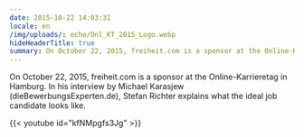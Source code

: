 ```yaml
---
date: 2015-10-22 14:03:31
locale: en
/img/uploads/: echo/Onl_KT_2015_Logo.webp
hideHeaderTitle: true
summary: On October 22, 2015, freiheit.com is a sponsor at the Online-Karrieretag in Hamburg. In his interview by Michael Karasjew (dieBewerbungsExperten.de), Stefan Richter explains what the ideal job candidate looks like.
---
```


On October 22, 2015, freiheit.com is a sponsor at the Online-Karrieretag in Hamburg. In his interview by Michael Karasjew (dieBewerbungsExperten.de), Stefan Richter explains what the ideal job candidate looks like.

{{< youtube id="kfNMpgfs3Jg" >}}
